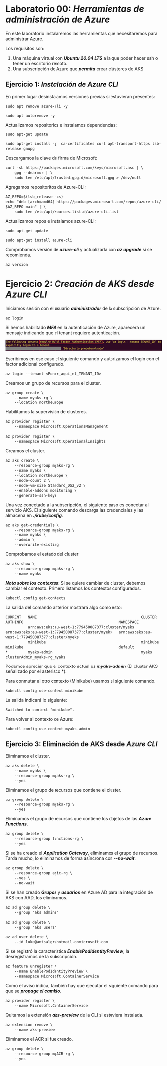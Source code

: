 # Laboratorio 00: ***Herramientas de administración de Azure***

En este laboratorio instalaremos las herramientas que necesitaremos para administrar Azure.

Los requisitos son:

1. Una máquina virtual con ***Ubuntu 20.04 LTS*** a la que poder hacer ssh o tener un escritorio remoto.
2. Una subscripción de Azure que ***permita*** crear clústeres de AKS


## Ejercicio 1: ***Instalación de Azure CLI***

En primer lugar desinstalamos versiones previas si estuvieran presentes:
```
sudo apt remove azure-cli -y
```
```
sudo apt autoremove -y
```

Actualizamos repositorios e instalamos dependencias:
```
sudo apt-get update
```
```
sudo apt-get install -y  ca-certificates curl apt-transport-https lsb-release gnupg
```

Descargamos la clave de firma de Microsoft:
```
curl -sL https://packages.microsoft.com/keys/microsoft.asc | \
    gpg --dearmor | \
    sudo tee /etc/apt/trusted.gpg.d/microsoft.gpg > /dev/null
```

Agregamos repositoritos de Azure-CLI:
```
AZ_REPO=$(lsb_release -cs) 
echo "deb [arch=amd64] https://packages.microsoft.com/repos/azure-cli/ $AZ_REPO main" | \
    sudo tee /etc/apt/sources.list.d/azure-cli.list
```

Actualizamos repos e instalamos azure-CLI:
```
sudo apt-get update
```
```
sudo apt-get install azure-cli
```

Comprobamos versión de ***azure-cli*** y actualizarla con ***az upgrade*** si se recomienda.
```
az version
```


# Ejercicio 2: ***Creación de AKS desde Azure CLI*** 

Iniciamos sesión con el usuario ***administrador*** de la subscripción de Azure.
```
az login
```

Si hemos habilitado ***MFA*** en la autenticación de Azure, aparecerá un mensaje indicando que el tenant requiere autenticación.

![Advertencia legal](../img/202211191023.png)

Escribimos en ese caso el siguiente comando y autorizamos el login con el factor adicional configurado.
```
az login --tenant <Poner_aquí_el_TENANT_ID>
```

Creamos un grupo de recursos para el cluster.
```
az group create \
    --name myaks-rg \
    --location northeurope
```

Habilitamos la supervisión de clusteres.
```
az provider register \
    --namespace Microsoft.OperationsManagement

az provider register \
    --namespace Microsoft.OperationalInsights
```

Creamos el cluster. 
```
az aks create \
    --resource-group myaks-rg \
    --name myaks \
    --location northeurope \
    --node-count 2 \
    --node-vm-size Standard_DS2_v2 \
    --enable-addons monitoring \
    --generate-ssh-keys
```

Una vez conectado a la subscripción, el siguiente paso es conectar al servicio AKS. El siguiente comando descarga las credenciales y las almacena en ***./kube/config***.
```
az aks get-credentials \
    --resource-group myaks-rg \
    --name myaks \
    --admin \
    --overwrite-existing
```

Comprobamos el estado del cluster
```
az aks show \
    --resource-group myaks-rg \
    --name myaks
```

***Nota sobre los contextos***: Si se quiere cambiar de cluster, debemos cambiar el contexto. Primero listamos los contextos configurados.
```
kubectl config get-contexts
```

La salida del comando anterior mostrará algo como esto:
```
CURRENT   NAME                                               CLUSTER                                            AUTHINFO                                           NAMESPACE
          arn:aws:eks:eu-west-1:779450087377:cluster/myeks   arn:aws:eks:eu-west-1:779450087377:cluster/myeks   arn:aws:eks:eu-west-1:779450087377:cluster/myeks   
          minikube                                           minikube                                           minikube                                           default
*         myaks-admin                                        myaks                                              clusterAdmin_myaks-rg_myaks  
```

Podemos apreciar que el contexto actual es ***myaks-admin*** (El cluster AKS señalizado por el asterisco *).

Para conmutar al otro contexto (Minikube) usamos el siguiente comando.
```
kubectl config use-context minikube
```

La salida indicará lo siguiente:
```
Switched to context "minikube".
```

Para volver al contexto de Azure:
```
kubectl config use-context myaks-admin
```


## Ejercicio 3: Eliminación de AKS desde ***Azure CLI***

Eliminamos el cluster.
```
az aks delete \
    --name myaks \
    --resource-group myaks-rg \
    --yes
```

Eliminamos el grupo de recursos que contiene el cluster.
```
az group delete \
    --resource-group myaks-rg \
    --yes
```

Eliminamos el grupo de recursos que contiene los objetos de las ***Azure Functions***.
```
az group delete \
    --resource-group functions-rg \
    --yes
```

Si se ha creado el ***Application Gateway***, eliminamos el grupo de recursos. Tarda mucho, lo eliminamos de forma asíncrona con ***--no-wait***.
```
az group delete \
    --resource-group agic-rg \
    --yes \
    --no-wait
```

Si se han creado ***Grupos*** y ***usuarios*** en Azure AD para la integración de AKS con AAD, los eliminamos.
```
az ad group delete \
    --group "aks admins"

az ad group delete \
    --group "aks users"

az ad user delete \
    --id luke@antsalgrahotmail.onmicrosoft.com
```

Si se registró la característica ***EnablePodIdentityPreview***, la desregistramos de la subscripción.
```
az feature unregister \
    --name EnablePodIdentityPreview \
    --namespace Microsoft.ContainerService
```

Como el aviso indica, también hay que ejecutar el siguiente comando para que se ***propage el cambio***.
```
az provider register \
    --name Microsoft.ContainerService
```

Quitamos la extensión ***aks-preview*** de la CLI si estuviera instalada.
```
az extension remove \
    --name aks-preview
```

Eliminamos el ACR si fue creado.
```
az group delete \
    --resource-group myACR-rg \
    --yes
```
